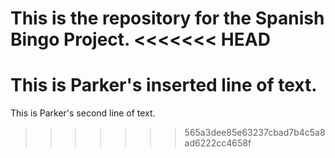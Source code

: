 This is the repository for the Spanish Bingo Project.
<<<<<<< HEAD
=======

<h1>This is Parker's inserted line of text.</h1>

This is Parker's second line of text.
>>>>>>> 565a3dee85e63237cbad7b4c5a8ad6222cc4658f

